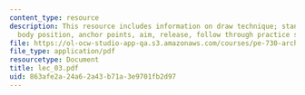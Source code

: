 ```yaml
---
content_type: resource
description: This resource includes information on draw technique; stance, arm and
  body position, anchor points, aim, release, follow through practice shooting.
file: https://ol-ocw-studio-app-qa.s3.amazonaws.com/courses/pe-730-archery-spring-2006/863afe2a24a62a43b71a3e9701fb2d97_lec_03.pdf
file_type: application/pdf
resourcetype: Document
title: lec_03.pdf
uid: 863afe2a-24a6-2a43-b71a-3e9701fb2d97
---
```

